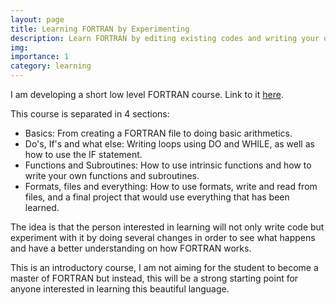 ```yaml
---
layout: page
title: Learning FORTRAN by Experimenting  
description: Learn FORTRAN by editing existing codes and writing your own!
img: 
importance: 1
category: learning
---
```


I am developing a short low level FORTRAN course. Link to it [here](https://github.com/JGustavoBFlores/LearnFORTRAN).

This course is separated in 4 sections:
<ul>
   <li>Basics: From creating a FORTRAN file to doing basic arithmetics.</li> 
   <li>Do's, If's and what else: Writing loops using DO and WHILE, as well as how to use the IF statement.</li> 
   <li>Functions and Subroutines: How to use intrinsic functions and how to write your own functions and subroutines.</li> 
   <li>Formats, files and everything: How to use formats, write and read from files, and a final project that would use everything that has been learned.</li> 
</ul> 

The idea is that the person interested in learning will not only write code but experiment with it by doing several changes in order to see what happens and have a better understanding on how FORTRAN works. 

This is an introductory course, I am not aiming for the student to become a master of FORTRAN but instead, this will be a strong starting point for anyone interested in learning this beautiful language.
